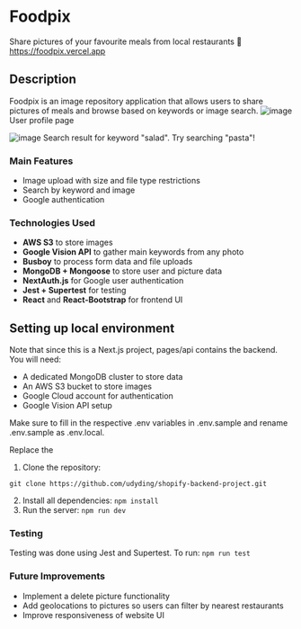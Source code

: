 # Foodpix
Share pictures of your favourite meals from local restaurants 🍣
https://foodpix.vercel.app

## Description
Foodpix is an image repository application that allows users to share pictures of meals and browse based on keywords or image search. 
![image](https://user-images.githubusercontent.com/64325829/134277445-25d97d7c-b526-4502-b3be-ac04c8f8cbb9.png)
User profile page

![image](https://user-images.githubusercontent.com/64325829/134290616-48e449e8-251a-4862-8c57-c6de7f894f57.png)
Search result for keyword "salad". Try searching "pasta"!

### Main Features
* Image upload with size and file type restrictions
* Search by keyword and image
* Google authentication

### Technologies Used
* **AWS S3** to store images
* **Google Vision API** to gather main keywords from any photo
* **Busboy** to process form data and file uploads
* **MongoDB + Mongoose** to store user and picture data
* **NextAuth.js** for Google user authentication
* **Jest + Supertest** for testing
* **React** and **React-Bootstrap** for frontend UI

## Setting up local environment
Note that since this is a Next.js project, pages/api contains the backend. You will need:
* A dedicated MongoDB cluster to store data
* An AWS S3 bucket to store images
* Google Cloud account for authentication
* Google Vision API setup

Make sure to fill in the respective .env variables in .env.sample and rename .env.sample as .env.local.

Replace the 

1. Clone the repository:
```
git clone https://github.com/udyding/shopify-backend-project.git
```
2. Install all dependencies:
```npm install```
3. Run the server:
```npm run dev```

### Testing
Testing was done using Jest and Supertest. To run:
```npm run test```

### Future Improvements
* Implement a delete picture functionality
* Add geolocations to pictures so users can filter by nearest restaurants
* Improve responsiveness of website UI




